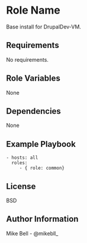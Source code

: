 Role Name
=========

Base install for DrupalDev-VM.

Requirements
------------

No requirements.

Role Variables
--------------

None

Dependencies
------------

None

Example Playbook
----------------

    - hosts: all
      roles:
         - { role: common}

License
-------

BSD

Author Information
------------------

Mike Bell - @mikebll_
